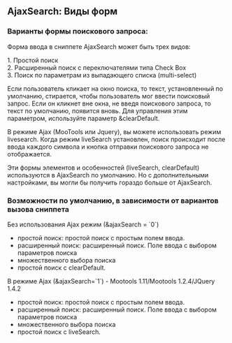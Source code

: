 
<meta http-equiv="Content-Type" content="text/html; charset=utf-8">
<h2>AjaxSearch: Виды форм</h2>

<h3 class="sub-header text-bold">Варианты формы поискового запроса:</h3>
<p>Форма ввода в сниппете AjaxSearch может быть трех видов:</p>
<div>1. Простой поиск</div>
<div>2. Расширенный поиск с переключателями типа Check Box</div>
<div>3. Поиск по параметрам из выпадающего списка (multi-select)</div>
<p>Если пользователь кликает на окно поиска, то текст, установленный по умолчанию, стирается, чтобы пользователь мог ввести поисковый запрос. Если он кликнет вне окна, не введя поискового запроса, то текст по умолчанию, появится вновь. Для управления этим параметром, используйте параметр <span class="text-bold">&clearDefault</span>.</p>
<p>В режиме <span class="text-bold">Ajax</span> (MooTools или Jquery), вы можете использовать режим <span class="text-bold">livesearch</span>. Когда режим <span class="text-bold">liveSearch</span> установлен, поиск происходит после ввода каждого символа и кнопка отправки поискового запроса не отображается.</p>
<p>Эти формы элементов и особенностей (liveSearch, clearDefault) используются в AjaxSearch по умолчанию. Но с дополнительными настройками, вы могли бы получить гораздо больше от AjaxSearch.</p>
<h3 class="sub-header text-bold">Возможности по умолчанию, в зависимости от вариантов вызова сниппета</h3>
<p><span class="text-bold">Без использования Ajax режим (&ajaxSearch = `0`)</span></p>
<ul>
<li>простой поиск: простой поиск с простым полем ввода.</li>
<li>расширенный поиск: расширенный поиск. Поле ввода с выбором параметров поиска</li>
<li>множественного выбора поиска</li>
<li>простой поиск с clearDefault.</li>
</ul>
<p><span class="text-bold">В режиме Ajax (&ajaxSearch=`1`) - Mootools 1.11/Mootools 1.2.4/JQuery 1.4.2</span></p>
<ul>
<li>простой поиск: простой поиск с простым полем ввода.</li>
<li>расширенный поиск: расширенный поиск. Поле ввода с выбором параметров поиска</li>
<li>множественного выбора поиска</li>
<li>простой поиск с liveSearch.</li>
</ul>